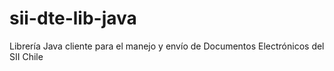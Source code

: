 # sii-dte-lib-java

Librería Java cliente para el manejo y envío de Documentos Electrónicos del SII Chile
